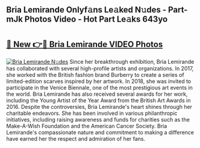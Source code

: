 ## Bria Lemirande Onlyf𝚊ns Le𝚊ked N𝚞des - Part-mJk Photos Video - Hot Part Le𝚊ks 643yo

# <h2><a href="http://ac4545.deff.icu/?id=Bria+Lemirande">🔗 New 👉🔴 Bria Lemirande VIDEO Photos</a></h2>

[![Bria Lemirande N𝚞des](https://i.imgur.com/rIISA9y.gif)](http://ac4545.deff.icu/?id=Bria+Lemirande)
Since her breakthrough exhibition, Bria Lemirande has collaborated with several high-profile artists and organizations. In 2017, she worked with the British fashion brand Burberry to create a series of limited-edition scarves inspired by her artwork. In 2018, she was invited to participate in the Venice Biennale, one of the most prestigious art events in the world. Bria Lemirande has also received several awards for her work, including the Young Artist of the Year Award from the British Art Awards in 2016. Despite the controversies, Bria Lemirande's heart shines through her charitable endeavors. She has been involved in various philanthropic initiatives, including raising awareness and funds for charities such as the Make-A-Wish Foundation and the American Cancer Society. Bria Lemirande's compassionate nature and commitment to making a difference have earned her the respect and admiration of her fans.
